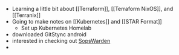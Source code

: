 - Learning a little bit about [[Terraform]], [[Terraform NixOS]], and [[Terranix]]
- Going to make notes on [[Kubernetes]] and [[STAR Format]]
	- Set up Kubernetes Homelab
- downloaded GitStync android 
- interested in checking out [SopsWarden](https://github.com/pfassina/sopswarden)
- 